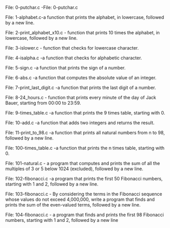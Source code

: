 File: 0-putchar.c -File: 0-putchar.c

File: 1-alphabet.c-a function that prints the alphabet, in lowercase, followed by a new line.

File: 2-print_alphabet_x10.c - function that prints 10 times the alphabet, in lowercase, followed by a new line.

File: 3-islower.c - function that checks for lowercase character.

File: 4-isalpha.c -a function that checks for alphabetic character.

File: 5-sign.c -a function that prints the sign of a number.

File: 6-abs.c -a function that computes the absolute value of an integer.

File: 7-print_last_digit.c -a function that prints the last digit of a number.

File: 8-24_hours.c - function that prints every minute of the day of Jack Bauer, starting from 00:00 to 23:59.

File: 9-times_table.c -a function that prints the 9 times table, starting with 0.

File: 10-add.c -a function that adds two integers and returns the result.

File: 11-print_to_98.c -a function that prints all natural numbers from n to 98, followed by a new line.

File: 100-times_table.c -a function that prints the n times table, starting with 0.

File: 101-natural.c - a program that computes and prints the sum of all the multiples of 3 or 5 below 1024 (excluded), followed by a new line.

File: 102-fibonacci.c -a program that prints the first 50 Fibonacci numbers, starting with 1 and 2, followed by a new line.

File: 103-fibonacci.c - By considering the terms in the Fibonacci sequence whose values do not exceed 4,000,000, write a program that finds and prints the sum of the even-valued terms, followed by a new line.

File: 104-fibonacci.c - a program that finds and prints the first 98 Fibonacci numbers, starting with 1 and 2, followed by a new line

